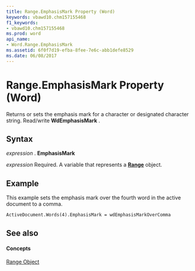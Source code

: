 ```yaml
---
title: Range.EmphasisMark Property (Word)
keywords: vbawd10.chm157155468
f1_keywords:
- vbawd10.chm157155468
ms.prod: word
api_name:
- Word.Range.EmphasisMark
ms.assetid: 6f0f7d19-efba-8fee-7e6c-abb1defe8529
ms.date: 06/08/2017
---
```



# Range.EmphasisMark Property (Word)

Returns or sets the emphasis mark for a character or designated character string. Read/write **WdEmphasisMark** .


## Syntax

 _expression_ . **EmphasisMark**

 _expression_ Required. A variable that represents a **[Range](range-object-word.md)** object.


## Example

This example sets the emphasis mark over the fourth word in the active document to a comma.


```vb
ActiveDocument.Words(4).EmphasisMark = wdEmphasisMarkOverComma
```


## See also


#### Concepts


[Range Object](range-object-word.md)

